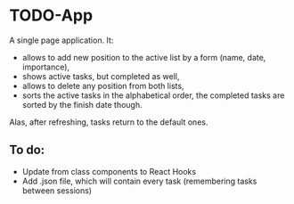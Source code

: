 # TODO-App

A single page application. It:

- allows to add new position to the active list by a form (name, date, importance),
- shows active tasks, but completed as well,
- allows to delete any position from both lists,
- sorts the active tasks in the alphabetical order, the completed tasks are sorted by the finish date though.

Alas, after refreshing, tasks return to the default ones.

## To do:

- Update from class components to React Hooks
- Add .json file, which will contain every task (remembering tasks between sessions)
